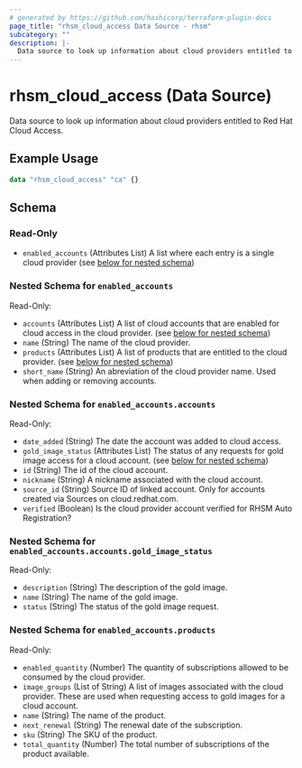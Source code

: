 ```yaml
---
# generated by https://github.com/hashicorp/terraform-plugin-docs
page_title: "rhsm_cloud_access Data Source - rhsm"
subcategory: ""
description: |-
  Data source to look up information about cloud providers entitled to Red Hat Cloud Access.
---
```


# rhsm_cloud_access (Data Source)

Data source to look up information about cloud providers entitled to Red Hat Cloud Access.

## Example Usage

```terraform
data "rhsm_cloud_access" "ca" {}
```

<!-- schema generated by tfplugindocs -->
## Schema

### Read-Only

- `enabled_accounts` (Attributes List) A list where each entry is a single cloud provider (see [below for nested schema](#nestedatt--enabled_accounts))

<a id="nestedatt--enabled_accounts"></a>
### Nested Schema for `enabled_accounts`

Read-Only:

- `accounts` (Attributes List) A list of cloud accounts that are enabled for cloud access in the cloud provider. (see [below for nested schema](#nestedatt--enabled_accounts--accounts))
- `name` (String) The name of the cloud provider.
- `products` (Attributes List) A list of products that are entitled to the cloud provider. (see [below for nested schema](#nestedatt--enabled_accounts--products))
- `short_name` (String) An abreviation of the cloud provider name. Used when adding or removing accounts.

<a id="nestedatt--enabled_accounts--accounts"></a>
### Nested Schema for `enabled_accounts.accounts`

Read-Only:

- `date_added` (String) The date the account was added to cloud access.
- `gold_image_status` (Attributes List) The status of any requests for gold image access for a cloud account. (see [below for nested schema](#nestedatt--enabled_accounts--accounts--gold_image_status))
- `id` (String) The id of the cloud account.
- `nickname` (String) A nickname associated with the cloud account.
- `source_id` (String) Source ID of linked account. Only for accounts created via Sources on cloud.redhat.com.
- `verified` (Boolean) Is the cloud provider account verified for RHSM Auto Registration?

<a id="nestedatt--enabled_accounts--accounts--gold_image_status"></a>
### Nested Schema for `enabled_accounts.accounts.gold_image_status`

Read-Only:

- `description` (String) The description of the gold image.
- `name` (String) The name of the gold image.
- `status` (String) The status of the gold image request.



<a id="nestedatt--enabled_accounts--products"></a>
### Nested Schema for `enabled_accounts.products`

Read-Only:

- `enabled_quantity` (Number) The quantity of subscriptions allowed to be consumed by the cloud provider.
- `image_groups` (List of String) A list of images associated with the cloud provider. These are used when requesting access to gold images for a cloud account.
- `name` (String) The name of the product.
- `next_renewal` (String) The renewal date of the subscription.
- `sku` (String) The SKU of the product.
- `total_quantity` (Number) The total number of subscriptions of the product available.
